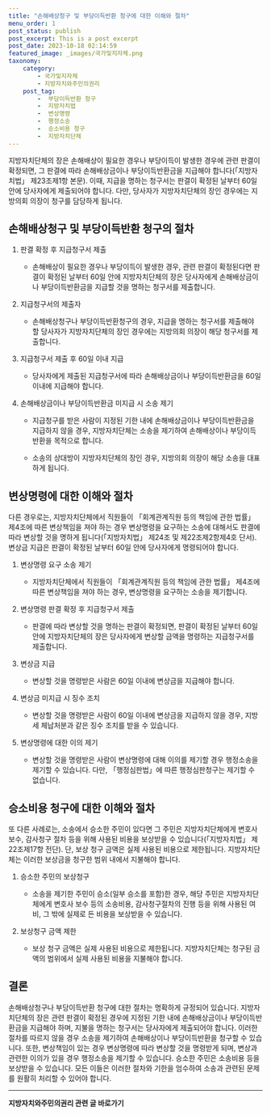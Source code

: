 ```yaml
---
title: "손해배상청구 및 부당이득반환 청구에 대한 이해와 절차"
menu_order: 1
post_status: publish
post_excerpt: This is a post excerpt
post_date: 2023-10-18 02:14:59
featured_image: _images/국가및지자체.png
taxonomy:
    category:
        - 국가및지자체
        - 지방자치와주민의권리
    post_tag:
        -  부당이득반환 청구
        -  지방자치법
        -  변상명령
        -  행정소송
        -  승소비용 청구
        -  지방자치단체
---
```



지방자치단체의 장은 손해배상이 필요한 경우나 부당이득이 발생한 경우에 관련 판결이 확정되면, 그 판결에 따라 손해배상금이나 부당이득반환금을 지급해야 합니다(「지방자치법」 제23조제1항 본문). 이때, 지급을 명하는 청구서는 판결이 확정된 날부터 60일 안에 당사자에게 제출되어야 합니다. 다만, 당사자가 지방자치단체의 장인 경우에는 지방의회 의장이 청구를 담당하게 됩니다.

## 손해배상청구 및 부당이득반환 청구의 절차

1. 판결 확정 후 지급청구서 제출
   - 손해배상이 필요한 경우나 부당이득이 발생한 경우, 관련 판결이 확정된다면 판결이 확정된 날부터 60일 안에 지방자치단체의 장은 당사자에게 손해배상금이나 부당이득반환금을 지급할 것을 명하는 청구서를 제출합니다.

2. 지급청구서의 제출자
   - 손해배상청구나 부당이득반환청구의 경우, 지급을 명하는 청구서를 제출해야 할 당사자가 지방자치단체의 장인 경우에는 지방의회 의장이 해당 청구서를 제출합니다.

3. 지급청구서 제출 후 60일 이내 지급
   - 당사자에게 제출된 지급청구서에 따라 손해배상금이나 부당이득반환금을 60일 이내에 지급해야 합니다.

4. 손해배상금이나 부당이득반환금 미지급 시 소송 제기
   - 지급청구를 받은 사람이 지정된 기한 내에 손해배상금이나 부당이득반환금을 지급하지 않을 경우, 지방자치단체는 소송을 제기하여 손해배상이나 부당이득반환을 목적으로 합니다.

   - 소송의 상대방이 지방자치단체의 장인 경우, 지방의회 의장이 해당 소송을 대표하게 됩니다.

## 변상명령에 대한 이해와 절차

다른 경우로는, 지방자치단체에서 직원들이 「회계관계직원 등의 책임에 관한 법률」 제4조에 따른 변상책임을 져야 하는 경우 변상명령을 요구하는 소송에 대해서도 판결에 따라 변상할 것을 명하게 됩니다(「지방자치법」 제24조 및 제22조제2항제4호 단서). 변상금 지급은 판결이 확정된 날부터 60일 안에 당사자에게 명령되어야 합니다.

1. 변상명령 요구 소송 제기
   - 지방자치단체에서 직원들이 「회계관계직원 등의 책임에 관한 법률」 제4조에 따른 변상책임을 져야 하는 경우, 변상명령을 요구하는 소송을 제기합니다.

2. 변상명령 판결 확정 후 지급청구서 제출
   - 판결에 따라 변상할 것을 명하는 판결이 확정되면, 판결이 확정된 날부터 60일 안에 지방자치단체의 장은 당사자에게 변상할 금액을 명령하는 지급청구서를 제출합니다.

3. 변상금 지급
   - 변상할 것을 명령받은 사람은 60일 이내에 변상금을 지급해야 합니다.

4. 변상금 미지급 시 징수 조치
   - 변상할 것을 명령받은 사람이 60일 이내에 변상금을 지급하지 않을 경우, 지방세 체납처분과 같은 징수 조치를 받을 수 있습니다.

5. 변상명령에 대한 이의 제기
   - 변상할 것을 명령받은 사람이 변상명령에 대해 이의를 제기할 경우 행정소송을 제기할 수 있습니다. 다만, 「행정심판법」에 따른 행정심판청구는 제기할 수 없습니다.

## 승소비용 청구에 대한 이해와 절차

또 다른 사례로는, 소송에서 승소한 주민이 있다면 그 주민은 지방자치단체에게 변호사 보수, 감사청구 절차 등을 위해 사용된 비용을 보상받을 수 있습니다(「지방자치법」 제22조제17항 전단). 단, 보상 청구 금액은 실제 사용된 비용으로 제한됩니다. 지방자치단체는 이러한 보상금을 청구한 범위 내에서 지불해야 합니다.

1. 승소한 주민의 보상청구
   - 소송을 제기한 주민이 승소(일부 승소를 포함)한 경우, 해당 주민은 지방자치단체에게 변호사 보수 등의 소송비용, 감사청구절차의 진행 등을 위해 사용된 여비, 그 밖에 실제로 든 비용을 보상받을 수 있습니다.

2. 보상청구 금액 제한
   - 보상 청구 금액은 실제 사용된 비용으로 제한됩니다. 지방자치단체는 청구된 금액의 범위에서 실제 사용된 비용을 지불해야 합니다.

## 결론

손해배상청구나 부당이득반환 청구에 대한 절차는 명확하게 규정되어 있습니다. 지방자치단체의 장은 관련 판결이 확정된 경우에 지정된 기한 내에 손해배상금이나 부당이득반환금을 지급해야 하며, 지불을 명하는 청구서는 당사자에게 제출되어야 합니다. 이러한 절차를 따르지 않을 경우 소송을 제기하여 손해배상이나 부당이득반환을 청구할 수 있습니다. 또한, 변상책임이 있는 경우 변상명령에 따라 변상할 것을 명령받게 되며, 변상과 관련한 이의가 있을 경우 행정소송을 제기할 수 있습니다. 승소한 주민은 소송비용 등을 보상받을 수 있습니다. 모든 이들은 이러한 절차와 기한을 엄수하여 소송과 관련된 문제를 원활히 처리할 수 있어야 합니다.
<!-- wp:separator -->
<hr class="wp-block-separator has-alpha-channel-opacity"/>
<!-- /wp:separator -->

<!-- wp:group {"backgroundColor":"base","layout":{"type":"constrained"}} -->
<div class="wp-block-group has-base-background-color has-background"><!-- wp:paragraph {"align":"center","fontSize":"medium"} -->
<p class="has-text-align-center has-large-font-size"><strong>지방자치와주민의권리 관련 글 바로가기</strong></p>
<!-- /wp:paragraph -->


<!-- wp:latest-posts
{"categories":[{"id":7159,"count":19,"description":"","link":"https://uknowlaw.com/category/%ec%a7%80%eb%b0%a9%ec%9e%90%ec%b9%98%ec%99%80%ec%a3%bc%eb%af%bc%ec%9d%98%ea%b6%8c%eb%a6%ac/","name":"지방자치와주민의권리","slug":"지방자치와주민의권리","taxonomy":"category","parent":0,"meta":[],"_links":{"self":[{"href":"https://uknowlaw.com/wp-json/wp/v2/categories/7159"}],"collection":[{"href":"https://uknowlaw.com/wp-json/wp/v2/categories"}],"about":[{"href":"https://uknowlaw.com/wp-json/wp/v2/taxonomies/category"}],"wp:post_type":[{"href":"https://uknowlaw.com/wp-json/wp/v2/posts?categories=7159"}],"curies":[{"name":"wp","href":"https://api.w.org/{rel}","templated":true}]}}],"postsToShow":100,"excerptLength":28,"postLayout":"grid","columns":2,"featuredImageAlign":"left","featuredImageSizeSlug":"large","fontSize":"small"} /--></div>
<!-- /wp:group -->